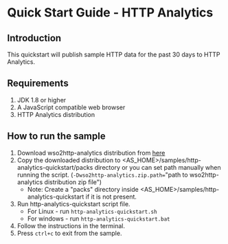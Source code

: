 Quick Start Guide - HTTP Analytics
==================================

Introduction
------------

This quickstart will publish sample HTTP data for the past 30 days to HTTP Analytics. 

Requirements
-------------

1. JDK 1.8 or higher
2. A JavaScript compatible web browser
3. HTTP Analytics distribution

How to run the sample
----------------------

1. Download wso2http-analytics distribution from [here](http://wso2.com/platform)
2. Copy the downloaded distribution to <AS_HOME>/samples/http-analytics-quickstart/packs directory or you can set path manually when running the script.
   (`-Dwso2http-analytics.zip.path=`"path to wso2http-analytics distribution zip file")
    * Note: Create a "packs" directory inside <AS_HOME>/samples/http-analytics-quickstart if it is not present.
3. Run http-analytics-quickstart script file.
    * For Linux - run `http-analytics-quickstart.sh`
    * For windows - run `http-analytics-quickstart.bat`
4. Follow the instructions in the terminal.
5. Press `ctrl+c` to exit from the sample.